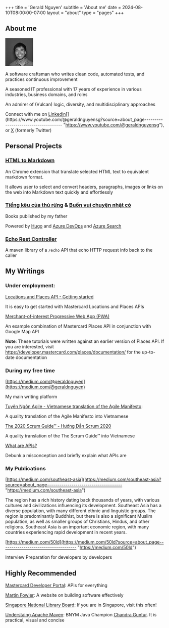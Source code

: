 +++
title = 'Gerald Nguyen'
subtitle = 'About me'
date = 2024-08-10T08:00:00-07:00
layout = "about"
type = "pages"
+++

## About me

![](/geraldnguyen-profile-thumbnail.jpg)

A software craftsman who writes clean code, automated tests, and practices continuous improvement

A seasoned IT professional with 17 years of experience in various industries, business domains, and roles

An admirer of (Vulcan) logic, diversity, and multidisciplinary approaches

Connect with me on [Linkedin](https://www.linkedin.com/in/nthehuy/?source=about_page------------------------------------- "https://www.linkedin.com/in/nthehuy/?source=about_page-------------------------------------")[](https://www.youtube.com/@geraldnguyensg?source=about_page------------------------------------- "https://www.youtube.com/@geraldnguyensg"), or [X](https://twitter.com/geraldnguyensg?source=about_page------------------------------------- "https://twitter.com/geraldnguyensg?source=about_page-------------------------------------")  (formerly Twitter)

## Personal Projects

### [HTML to Markdown](https://chrome.google.com/webstore/detail/html-to-markdown/kgfecdionnddbhjfeanngjbpnnglnpho)

An Chrome extension that translate selected HTML text to equivalent markdown format.

It allows user to select and convert headers, paragraphs, images or links on the web into Markdown text quickly and effortlessly

### [Tiếng kêu của thú rừng](https://tkctr.nvhung.nqtam.com/) & [Buồn vui chuyện nhặt cỏ](https://bvcnc.nvhung.nqtam.com/)

Books published by my father

Powered by [Hugo](https://gohugo.io/) and [Azure DevOps](https://azure.microsoft.com/en-us/services/devops/) and [Azure Search](https://azure.microsoft.com/en-us/services/search/)

### [Echo Rest Controller](https://github.com/geraldnguyen/echo)

A maven library of a `/echo` API that echo HTTP request info back to the caller

## My Writings

### Under employment:

[Locations and Places API - Getting started](https://developer.mastercard.com/places/tutorial/locations-and-places-api-getting-started/)

It is easy to get started with Mastercard Locations and Places APIs

[Merchant-of-interest Progressive Web App (PWA)](https://developer.mastercard.com/places/tutorial/locations-and-places-apis-merchant-of-interest-progressive-web-app/) 

An example combination of Mastercard Places API in conjunction with Google Map API

**Note**: These tutorials were written against an earlier version of Places API. If you are interested, visit https://developer.mastercard.com/places/documentation/ for the up-to-date documentation

### During my free time

[https://medium.com/@geraldnguyen](https://medium.com/@geraldnguyen)

My main writing platform

[Tuyên Ngôn Agile - Vietnamese translation of the Agile Manifesto](https://geraldnguyen.github.io/agile-manifesto-vietnamese-translation/): 

A quality translation of the Agile Manifesto into Vietnamese

[The 2020 Scrum Guide™ - Hướng Dẫn Scrum 2020](https://geraldnguyen.github.io/scrum-guide-vietnamese-translation/)

A quality translation of the The Scrum Guide™ into Vietnamese

[What are APIs?](https://geraldnguyen.github.io/blog/what-are-apis/)

Debunk a misconception and briefly explain what APIs are

### My Publications

[https://medium.com/southeast-asia](https://medium.com/southeast-asia?source=about_page------------------------------------- "https://medium.com/southeast-asia")

The region has a rich history dating back thousands of years, with various cultures and civilizations influencing its development. Southeast Asia has a diverse population, with many different ethnic and linguistic groups. The region is predominantly Buddhist, but there is also a significant Muslim population, as well as smaller groups of Christians, Hindus, and other religions. Southeast Asia is an important economic region, with many countries experiencing rapid development in recent years.

[https://medium.com/50ld](https://medium.com/50ld?source=about_page------------------------------------- "https://medium.com/50ld")

Interview Preparation for developers by developers





## Highly Recommended

[Mastercard Developer Portal](https://developer.mastercard.com/): APIs for everything

[Martin Fowler](https://martinfowler.com/): A website on building software effectively

[Singapore National Library Board](https://www.nlb.gov.sg/): If you are in Singapore, visit this often!

[Understaing Apache Maven](https://cguntur.me/2020/05/20/understanding-apache-maven-the-series/): BNYM Java Champion [Chandra Guntur](https://www.linkedin.com/in/ACoAAAB3fyIBRCYsJL4MNfKIgR4o2Ui3i-R4dfM). It is practical, visual and concise

